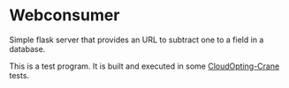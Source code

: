 # Webconsumer

Simple flask server that provides an URL to subtract one to a field in a database.

This is a test program. It is built and executed in some [CloudOpting-Crane](https://github.com/CloudOpting/cloudopting-crane) tests.
